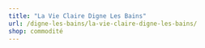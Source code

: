 ```yaml
---
title: "La Vie Claire Digne Les Bains"
url: /digne-les-bains/la-vie-claire-digne-les-bains/
shop: commodité
---
```

